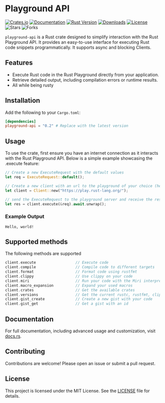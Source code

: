 # Playground API

[![Crates.io](https://img.shields.io/crates/v/playground-api.svg)](https://crates.io/crates/playground-api)
[![Documentation](https://docs.rs/playground-api/badge.svg)](https://docs.rs/playground-api)
[![Rust Version](https://img.shields.io/badge/rustc-1.56+-blue.svg)](https://blog.rust-lang.org)
[![Downloads](https://img.shields.io/crates/d/playground-api.svg)](https://crates.io/crates/playground-api)
[![License](https://img.shields.io/crates/l/playground-api.svg)](LICENSE)
![Stars](https://img.shields.io/github/stars/kingananas20/playground-api)
![Forks](https://img.shields.io/github/forks/kingananas20/playground-api)

`playground-api` is a Rust crate designed to simplify interaction with the Rust Playground API. It provides an easy-to-use interface for executing Rust code snippets programmatically. It supports async and blocking Clients.

## Features

- Execute Rust code in the Rust Playground directly from your application.
- Retrieve detailed output, including compilation errors or runtime results.
- All while being rusty

## Installation

Add the following to your `Cargo.toml`:

```toml
[dependencies]
playground-api = "0.2" # Replace with the latest version
```

## Usage

To use the crate, first ensure you have an internet connection as it interacts with the Rust Playground API. Below is a simple example showcasing the .execute feature:

```rust
// Create a new ExecuteRequest with the default values
let req = ExecuteRequest::default();

// Create a new client with an url to the playground of your choice (here the official one)
let client = Client::new("https://play.rust-lang.org/");

// send the ExecuteRequest to the playground server and receive the result
let res = client.execute(&req).await.unwrap();
```

### Example Output

    Hello, world!

## Supported methods

The following methods are supported

```rust
client.execute                  // Execute code
client.compile                  // Compile code to different targets
client.format                   // Format code using rustfmt
client.clippy                   // Use clippy on your code
client.miri                     // Run your code with the Miri interpreter
client.macro_expansion          // Expand your used macros
client.crates                   // Get the available crates
client.versions                 // Get the current rustc, rustfmt, clippy and miri versions
client.gist_create              // Create a new gist with your code
client.gist_get                 // Get a gist with an id
```

## Documentation

For full documentation, including advanced usage and customization, visit [docs.rs](https://docs.rs/playground-api).

## Contributing

Contributions are welcome! Please open an issue or submit a pull request.

## License

This project is licensed under the MIT License. See the [LICENSE](https://github.com/kingananas20/playground-api/LICENSE) file for details.